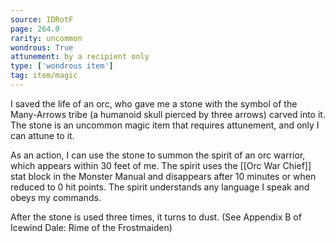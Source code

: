 ```yaml
---
source: IDRotF
page: 264.0
rarity: uncommon
wondrous: True
attunement: by a recipient only
type: ['wondrous item']
tag: item/magic
---
```


I saved the life of an orc, who gave me a stone with the symbol of the Many-Arrows tribe (a humanoid skull pierced by three arrows) carved into it. The stone is an uncommon magic item that requires attunement, and only I can attune to it.

As an action, I can use the stone to summon the spirit of an orc warrior, which appears within 30 feet of me. The spirit uses the [[Orc War Chief]] stat block in the Monster Manual and disappears after 10 minutes or when reduced to 0 hit points. The spirit understands any language I speak and obeys my commands.

After the stone is used three times, it turns to dust. (See Appendix B of Icewind Dale: Rime of the Frostmaiden)


